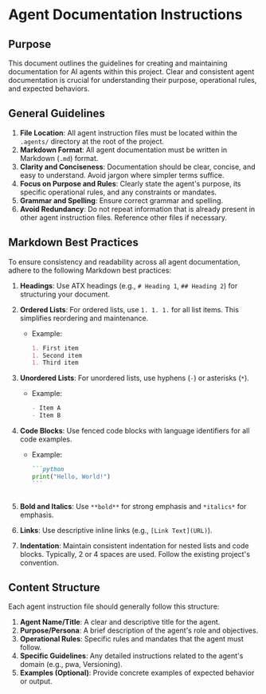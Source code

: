 # Agent Documentation Instructions

## Purpose

This document outlines the guidelines for creating and maintaining documentation for AI agents within this project. Clear and consistent agent documentation is crucial for understanding their purpose, operational rules, and expected behaviors.

## General Guidelines

1.  **File Location**: All agent instruction files must be located within the `.agents/` directory at the root of the project.
1.  **Markdown Format**: All agent documentation must be written in Markdown (`.md`) format.
1.  **Clarity and Conciseness**: Documentation should be clear, concise, and easy to understand. Avoid jargon where simpler terms suffice.
1.  **Focus on Purpose and Rules**: Clearly state the agent's purpose, its specific operational rules, and any constraints or mandates.
1.  **Grammar and Spelling**: Ensure correct grammar and spelling.
1.  **Avoid Redundancy**: Do not repeat information that is already present in other agent instruction files. Reference other files if necessary.

## Markdown Best Practices

To ensure consistency and readability across all agent documentation, adhere to the following Markdown best practices:

1.  **Headings**: Use ATX headings (e.g., `# Heading 1`, `## Heading 2`) for structuring your document.
1.  **Ordered Lists**: For ordered lists, use `1. 1. 1.` for all list items. This simplifies reordering and maintenance.
    - Example:
      ```markdown
      1. First item
      1. Second item
      1. Third item
      ```
1.  **Unordered Lists**: For unordered lists, use hyphens (`-`) or asterisks (`*`).
    - Example:
      ```markdown
      - Item A
      - Item B
      ```
1.  **Code Blocks**: Use fenced code blocks with language identifiers for all code examples.

    - Example:

      ````markdown
      ```python
      print("Hello, World!")
      ```
      ````

      ```

      ```

1.  **Bold and Italics**: Use `**bold**` for strong emphasis and `*italics*` for emphasis.
1.  **Links**: Use descriptive inline links (e.g., `[Link Text](URL)`).
1.  **Indentation**: Maintain consistent indentation for nested lists and code blocks. Typically, 2 or 4 spaces are used. Follow the existing project's convention.

## Content Structure

Each agent instruction file should generally follow this structure:

1.  **Agent Name/Title**: A clear and descriptive title for the agent.
1.  **Purpose/Persona**: A brief description of the agent's role and objectives.
1.  **Operational Rules**: Specific rules and mandates that the agent must follow.
1.  **Specific Guidelines**: Any detailed instructions related to the agent's domain (e.g., pwa, Versioning).
1.  **Examples (Optional)**: Provide concrete examples of expected behavior or output.
